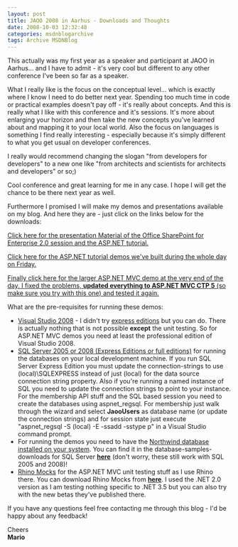 ```yaml
---
layout: post
title: JAOO 2008 in Aarhus - Downloads and Thoughts
date: 2008-10-03 12:32:48
categories: msdnblogarchive
tags: Archive MSDNBlog
---
```


This actually was my first year as a speaker and participant at JAOO in Aarhus... and I have to admit - it's very cool but different to any other conference I've been so far as a speaker.

 What I really like is the focus on the conceptual level... which is exactly where I know I need to do better next year. Spending too much time in code or practical examples doesn't pay off - it's really about concepts. And this is really what I like with this conference and it's sessions. It's more about enlarging your horizon and then take the new concepts you've learned about and mapping it to your local world. Also the focus on languages is something I find really interesting - especially because it's simply different to what you get usual on developer conferences.

 I really would recommend changing the slogan "from developers for developers" to a new one like "from architects and scientists for architects and developers" or so;)

 Cool conference and great learning for me in any case. I hope I will get the chance to be there next year as well.

 Furthermore I promised I will make my demos and presentations available on my blog. And here they are - just click on the links below for the downloads:

 [Click here for the presentation Material of the Office SharePoint for Enterprise 2.0 session and the ASP.NET tutorial.](http://www.mszcool.com/Blog%20Downloads/2008/10_JaooPresentations.zip)

 [Click here for the ASP.NET tutorial demos we've built during the whole day on Friday.](http://www.mszcool.com/Blog%20Downloads/2008/10_JaooAspNetTutorial.zip)

 [Finally click here for the larger ASP.NET MVC demo at the very end of the day. I fixed the problems, **updated everything to ASP.NET MVC CTP 5** (so make sure you try with this one) and tested it again.](http://www.mszcool.com/Blog%20Downloads/2008/10_JaooMVCDemo.zip)

 What are the pre-requisites for running these demos:

 * [Visual Studio 2008](http://msdn.microsoft.com/en-us/vstudio/aa700831.aspx) - I didn't try [express editions](http://www.microsoft.com/express/) but you can do. There is actually nothing that is not possible **except** the unit testing. So for ASP.NET MVC demos you need at least the professional edition of Visual Studio 2008.
* [SQL Server 2005 or 2008 (Express Editions or full editions)](http://www.microsoft.com/sqlserver/2008/en/us/default.aspx) for running the databases on your local development machine. If you run SQL Server Express Edition you must update the connection-strings to use (local)\SQLEXPRESS instead of just (local) for the data source connection string property. Also if you're running a named instance of SQL you need to update the connection strings to point to your instance. For the membership API stuff and the SQL based session you need to create the databases using aspnet\_regsql. For membership just walk through the wizard and select **JaooUsers** as database name (or update the connection strings) and for session state just execute "aspnet\_regsql -S (local) -E -ssadd -sstype p" in a Visual Studio command prompt.
* For running the demos you need to have the [Northwind database installed on your system](http://www.microsoft.com/downloads/details.aspx?FamilyID=06616212-0356-46a0-8da2-eebc53a68034&DisplayLang=en). You can find it in the database-samples-downloads for SQL Server [**here**](http://www.microsoft.com/downloads/details.aspx?FamilyID=06616212-0356-46a0-8da2-eebc53a68034&DisplayLang=en) (don't worry, these still work with SQL 2005 and 2008)!
* [Rhino Mocks](http://ayende.com/projects/rhino-mocks/downloads.aspx) for the ASP.NET MVC unit testing stuff as I use Rhino there. You can download Rhino Mocks from [**here**](http://ayende.com/projects/rhino-mocks/downloads.aspx). I used the .NET 2.0 version as I am testing nothing specific to .NET 3.5 but you can also try with the new betas they've published there.

 If you have any questions feel free contacting me through this blog - I'd be happy about any feedback!

 Cheers   
**Mario**


